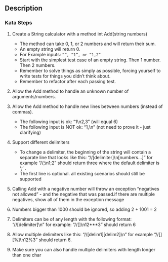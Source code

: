## Description
### Kata Steps
1. Create a String calculator with a method int Add(string numbers)
    * The method can take 0, 1, or 2 numbers and will return their sum.
    * An empty string will return 0.
    * For Example inputs: `“”, “1”, or “1,2”`
    * Start with the simplest test case of an empty string. Then 1 number. Then 2 numbers.
    * Remember to solve things as simply as possible, forcing yourself to write tests for things you didn’t think about.
    * Remember to refactor after each passing test.
2. Allow the Add method to handle an unknown number of arguments/numbers.
3. Allow the Add method to handle new lines between numbers (instead of commas).
    * The following input is ok: “1\n2,3” (will equal 6)
    * The following input is NOT ok: “1,\n” (not need to prove it - just clarifying)
4. Support different delimiters
    * To change a delimiter, the beginning of the string will contain a separate line that looks like this: “//[delimiter]\n[numbers…]” for example “//;\n1;2” should return three where the default delimiter is ‘;’ .
    * The first line is optional. all existing scenarios should still be supported
5. Calling Add with a negative number will throw an exception “negatives not allowed” - and the negative that was passed.if there are multiple negatives, show all of them in the exception message
   
6.  Numbers bigger than 1000 should be ignored, so adding 2 + 1001 = 2

7.  Delimiters can be of any length with the following format: “//[delimiter]\n” for example: “//[]\n12***3” should return 6

8.  Allow multiple delimiters like this: “//[delim1][delim2]\n” for example “//[][%]\n12%3” should return 6.

9.  Make sure you can also handle multiple delimiters with length longer than one char